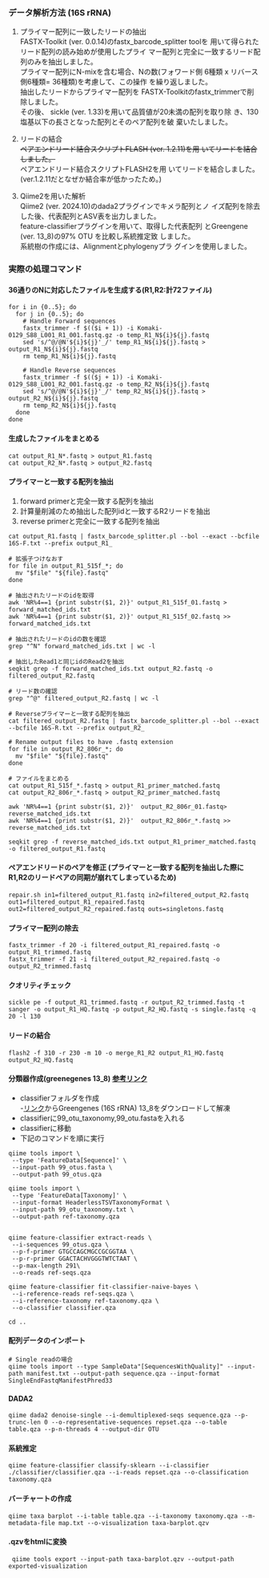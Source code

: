 ### **データ解析方法 (16S rRNA)**
 1. プライマー配列に一致したリードの抽出  
FASTX-Toolkit (ver. 0.0.14)のfastx_barcode_splitter toolを
用いて得られたリード配列の読み始めが使用したプライ
マー配列と完全に一致するリード配列のみを抽出しました。  
プライマー配列にN-mixを含む場合、Nの数(フォワード側
6種類 x リバース側6種類= 36種類)を考慮して、この操作
を繰り返しました。  
抽出したリードからプライマー配列を
FASTX-Toolkitのfastx_trimmerで削除しました。  
その後、
sickle (ver. 1.33)を用いて品質値が20未満の配列を取り除
き、130塩基以下の長さとなった配列とそのペア配列を破
棄いたしました。  

 2. リードの結合  
~~ペアエンドリード結合スクリプトFLASH (ver. 1.2.11)を用
いてリードを結合しました。~~  
ペアエンドリード結合スクリプトFLASH2を用
いてリードを結合しました。  
(ver.1.2.11だとなぜか結合率が低かったため。)

 3. Qiime2を用いた解析  
Qiime2 (ver. 2024.10)のdada2プラグインでキメラ配列とノ
イズ配列を除去した後、代表配列とASV表を出力しました。  
feature-classifierプラグインを用いて、取得した代表配列
とGreengene (ver. 13_8)の97% OTU を比較し系統推定致
しました。  
系統樹の作成には、Alignmentとphylogenyプラ
グインを使用しました。


### **実際の処理コマンド**  
#### 36通りのNに対応したファイルを生成する(R1,R2:計72ファイル)
```
for i in {0..5}; do
  for j in {0..5}; do
    # Handle Forward sequences
    fastx_trimmer -f $(($i + 1)) -i Komaki-0129_S88_L001_R1_001.fastq.gz -o temp_R1_N${i}${j}.fastq
    sed 's/^@/@N'${i}${j}'_/' temp_R1_N${i}${j}.fastq > output_R1_N${i}${j}.fastq
    rm temp_R1_N${i}${j}.fastq

    # Handle Reverse sequences
    fastx_trimmer -f $(($j + 1)) -i Komaki-0129_S88_L001_R2_001.fastq.gz -o temp_R2_N${i}${j}.fastq
    sed 's/^@/@N'${i}${j}'_/' temp_R2_N${i}${j}.fastq > output_R2_N${i}${j}.fastq
    rm temp_R2_N${i}${j}.fastq
  done
done 
```

#### 生成したファイルをまとめる
```
cat output_R1_N*.fastq > output_R1.fastq
cat output_R2_N*.fastq > output_R2.fastq
```


#### プライマーと一致する配列を抽出<br>
1. forward primerと完全一致する配列を抽出
2. 計算量削減のため抽出した配列idと一致するR2リードを抽出
3. reverse primerと完全に一致する配列を抽出
```
cat output_R1.fastq | fastx_barcode_splitter.pl --bol --exact --bcfile 16S-F.txt --prefix output_R1_

# 拡張子つけなおす
for file in output_R1_515f_*; do
  mv "$file" "${file}.fastq"
done

# 抽出されたリードのidを取得
awk 'NR%4==1 {print substr($1, 2)}' output_R1_515f_01.fastq > forward_matched_ids.txt
awk 'NR%4==1 {print substr($1, 2)}' output_R1_515f_02.fastq >> forward_matched_ids.txt

# 抽出されたリードのidの数を確認
grep "^N" forward_matched_ids.txt | wc -l

# 抽出したRead1と同じidのRead2を抽出
seqkit grep -f forward_matched_ids.txt output_R2.fastq -o filtered_output_R2.fastq

# リード数の確認
grep "^@" filtered_output_R2.fastq | wc -l

# Reverseプライマーと一致する配列を抽出
cat filtered_output_R2.fastq | fastx_barcode_splitter.pl --bol --exact --bcfile 16S-R.txt --prefix output_R2_

# Rename output files to have .fastq extension
for file in output_R2_806r_*; do
  mv "$file" "${file}.fastq"
done

# ファイルをまとめる
cat output_R1_515f_*.fastq > output_R1_primer_matched.fastq
cat output_R2_806r_*.fastq > output_R2_primer_matched.fastq

awk 'NR%4==1 {print substr($1, 2)}'  output_R2_806r_01.fastq> reverse_matched_ids.txt
awk 'NR%4==1 {print substr($1, 2)}'  output_R2_806r_*.fastq >> reverse_matched_ids.txt

seqkit grep -f reverse_matched_ids.txt output_R1_primer_matched.fastq -o filtered_output_R1.fastq 
```

#### ペアエンドリードのペアを修正 (プライマーと一致する配列を抽出した際にR1,R2のリードペアの同期が崩れてしまっているため)
```
repair.sh in1=filtered_output_R1.fastq in2=filtered_output_R2.fastq out1=filtered_output_R1_repaired.fastq out2=filtered_output_R2_repaired.fastq outs=singletons.fastq
```

#### プライマー配列の除去
```
fastx_trimmer -f 20 -i filtered_output_R1_repaired.fastq -o output_R1_trimmed.fastq
fastx_trimmer -f 21 -i filtered_output_R2_repaired.fastq -o output_R2_trimmed.fastq
```

#### クオリティチェック
```
sickle pe -f output_R1_trimmed.fastq -r output_R2_trimmed.fastq -t sanger -o output_R1_HQ.fastq -p output_R2_HQ.fastq -s single.fastq -q 20 -l 130
```

#### リードの結合
```
flash2 -f 310 -r 230 -m 10 -o merge_R1_R2 output_R1_HQ.fastq output_R2_HQ.fastq
```


#### 分類器作成(greenegenes 13_8) [参考リンク](https://note.com/nanaimo_/n/n601094548c2c) 
- classifierフォルダを作成 <br>
-[リンク](https://docs.qiime2.org/2024.10/data-resources/)からGreengenes (16S rRNA) 13_8をダウンロードして解凍
- classifierに99_otu_taxonomy,99_otu.fastaを入れる
- classifierに移動
- 下記のコマンドを順に実行
```
qiime tools import \
 --type 'FeatureData[Sequence]' \
 --input-path 99_otus.fasta \
 --output-path 99_otus.qza

qiime tools import \
 --type 'FeatureData[Taxonomy]' \
 --input-format HeaderlessTSVTaxonomyFormat \
 --input-path 99_otu_taxonomy.txt \
 --output-path ref-taxonomy.qza


qiime feature-classifier extract-reads \
 --i-sequences 99_otus.qza \
 --p-f-primer GTGCCAGCMGCCGCGGTAA \
 --p-r-primer GGACTACHVGGGTWTCTAAT \
 --p-max-length 291\
 --o-reads ref-seqs.qza

qiime feature-classifier fit-classifier-naive-bayes \
 --i-reference-reads ref-seqs.qza \
 --i-reference-taxonomy ref-taxonomy.qza \
 --o-classifier classifier.qza

cd ..
```


#### 配列データのインポート
```
# Single readの場合
qiime tools import --type SampleData"[SequencesWithQuality]" --input-path manifest.txt --output-path sequence.qza --input-format SingleEndFastqManifestPhred33
```

#### DADA2
```
qiime dada2 denoise-single --i-demultiplexed-seqs sequence.qza --p-trunc-len 0 --o-representative-sequences repset.qza --o-table table.qza --p-n-threads 4 --output-dir OTU
```


#### 系統推定
```
qiime feature-classifier classify-sklearn --i-classifier ./classifier/classifier.qza --i-reads repset.qza --o-classification taxonomy.qza
```

#### バーチャートの作成
```
qiime taxa barplot --i-table table.qza --i-taxonomy taxonomy.qza --m-metadata-file map.txt --o-visualization taxa-barplot.qzv
```

#### .qzvをhtmlに変換
```
 qiime tools export --input-path taxa-barplot.qzv --output-path exported-visualization
 ```


